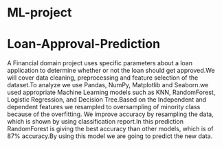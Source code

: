 # ML-project
# Loan-Approval-Prediction
A Financial domain project uses specific parameters about a loan application to determine whether or not the loan should get approved.We will cover data cleaning, preprocessing and feature selection of the dataset.To analyze we use Pandas, NumPy, Matplotlib and Seaborn.we used appropriate Machine Learning models such as KNN, RandomForest, Logistic Regression, and Decision Tree.Based on the Independent and dependent features we resampled to oversampling of minority class because of the overfitting. We improve accuracy by resampling the data, which is shown by using classification report.In this prediction RandomForest is giving the best accuracy than other models, which is of 87% accuracy.By using this model we are going to predict the new data.
